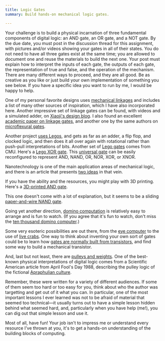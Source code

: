 ```yaml
---
title: Logic Gates
summary: Build hands-on mechanical logic gates.

---
```


Your challenge is to build a physical incarnation of three fundamental
components of digital logic: an AND gate, an OR gate, and a NOT gate.
By the due date, you must post in the discussion thread for this
assignment, with pictures and/or videos showing your gates in all of
their states.  You do not need to have all three gates exist at the
same time; you are allowed to document one and reuse the materials to
build the next one.  Your post must explain how to interpret the inputs
of each gate, the outputs of each gate, the representation of true and
false, and the operation of the mechanism. There are many different ways
to proceed, and they are all good. Be as creative as you like or just
build your own implementation of something you see below.  If you have
a specific idea you want to run by me, I would be happy to help.

One of my personal favorite designs uses [mechanical linkages] and
includes a list of many other sources of inspiration, which I have also
incorporated here. Another impressive set of linkage gates can be found,
with videos and a simulated adder, on [Xiaoji's design blog].  I also
found an excellent [academic paper on linkage gates], and another one
by the same authors on [microflexural gates].

  [mechanical linkages]: http://mindbleach.com/words/tag/mechanical-logic/
  [Xiaoji's design blog]: https://www.xiaoji-chen.com/2010/the-linkage-computer
  [academic paper on linkage gates]: http://www.nacomm09.ammindia.org/NaCoMM-2009/nacomm09_final_pap/R/RCA18.pdf
  [microflexural gates]: http://www.nacomm07.ammindia.org/Contents/papers/NaCoMM-2007-115.pdf

Another project [uses Legos], and gets as far as an adder, a flip flop,
and clocked logic, and then does it all over again with rotational
rather than push-pull interpretations of bits. Another set of [Lego
gates] comes from CMU. Here's a [Lego XOR gate]. This [universal gate]
can be easily reconfigured to represent AND, NAND, OR, NOR, XOR, or XNOR.

  [uses Legos]: http://randomwraith.com/logic.html
  [Lego gates]: https://mechalogic.wordpress.com/2013/01/26/build-18-lego-gates/
  [Lego XOR gate]: http://spillerrec.dk/2012/05/xor-gate/
  [universal gate]: http://www.buildsteam.com/home/introduction-to-lego-logic-gates

Nanotechnology is one of the main application areas of mechanical logic,
and there is an article that presents [two ideas] in that vein.

  [two ideas]: http://www.zyvex.com/nanotech/mechano.html

If you have the ability and the resources, you might play with 3D
printing. Here's a [3D-printed AND gate].

  [3D-printed AND gate]: http://www.thingiverse.com/thing:81221

This one doesn't come with a lot of explanation, but it seems to be a
sliding [paper-and-wire NAND gate].

  [paper-and-wire NAND gate]: http://www.niklasroy.com/images/mrnand.gif

Going yet another direction, [domino computation] is relatively easy to
arrange and is fun to watch. (If you agree that it's fun to watch, don't
miss the [ten thousand domino computer].)

  [domino computation]: https://youtu.be/lNuPy-r1GuQ
  [ten thousand domino computer]: https://youtu.be/OpLU__bhu2w

Some very esoteric possibilities are out there, from the [eye computer]
to the use of [live crabs].  One way to think about inventing your
own sort of gates could be to learn how [gates are normally built from
transistors], and find some way to build a mechanical transistor.

  [eye computer]: https://changizi.wordpress.com/2010/06/21/eye-computer-turning-vision-into-a-programmable-computer/
  [live crabs]: http://www.complex-systems.com/pdf/20-2-2.pdf
  [gates are normally built from transistors]: http://en.wikipedia.org/wiki/Logic_family

And, last but not least, there are [pulleys and weights].  One of
the best-known physical interpretations of digital logic comes from a
Scientific American article from April Fool's Day 1988, describing the
pulley logic of the fictional [Apraphulian culture].

  [pulleys and weights]: http://hackaday.com/2014/05/30/using-pulleys-and-weights-to-explain-binary-logic-gates/
  [Apraphulian culture]: apraphulian.pdf

Remember, these were written for a variety of different audiences. If
some of them seem too hard or too easy for you, think about who the
author was targetting and get out of it what you can. In particular,
one of the most important lessons I ever learned was not to be afraid
of material that seemed too technical—it usually turns out to have
a simple lesson hidden behind what seemed hard, and, particularly when
you have help (me!), you can dig out that simple lesson and use it.

Most of all, have fun! Your job isn't to impress me or understand every
resource I've thrown at you, it's to get a hands-on understanding of
the building blocks of computing.
